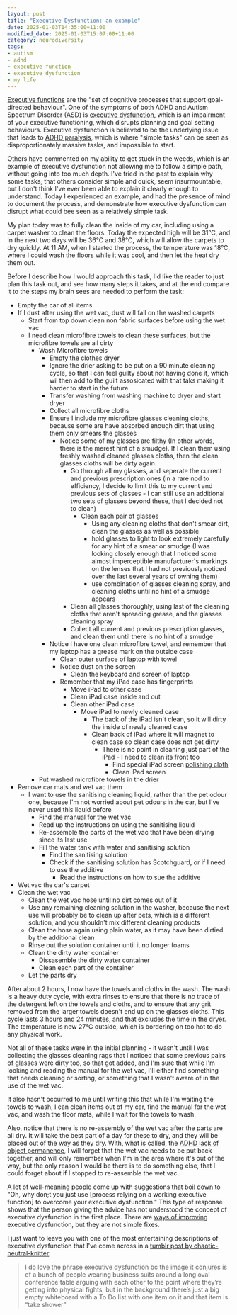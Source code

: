 ```yaml
---
layout: post
title: "Executive Dysfunction: an example"
date: 2025-01-03T14:35:00+11:00
modified_date: 2025-01-03T15:07:00+11:00
category: neurodiversity
tags: 
- autism
- adhd
- executive function
- executive dysfunction
- my life
---
```


[Executive functions][1] are the "set of cognitive processes that support goal-directed behaviour". One of the symptoms of both ADHD and Autism Spectrum Disorder (ASD) is [executive dysfunction][2], which is an impairment of your executive functioning, which disrupts planning and goal setting behaviours. Executive dysfunction is believed to be the underlying issue that leads to [ADHD paralysis][3], which is where "simple tasks" can be seen as disproportionately massive tasks, and impossible to start.

Others have commented on my ability to get stuck in the weeds, which is an example of executive dysfunction not allowing me to follow a simple path, without going into too much depth. I've tried in the past to explain why some tasks, that others consider simple and quick, seem insurmountable, but I don't think I've ever been able to explain it clearly enough to understand. Today I experienced an example, and had the presence of mind to document the process, and demonstrate how executive dysfunction can disrupt what could bee seen as a relatively simple task.

My plan today was to fully clean the inside of my car, including using a carpet washer to clean the floors. Today the expected high will be 31°C, and in the next two days will be 36°C and 38°C, which will allow the carpets to dry quickly. At 11 AM, when I started the process, the temperature was 18°C, where I could wash the floors while it was cool, and then let the heat dry them out.

Before I describe how I would approach this task, I'd like the reader to just plan this task out, and see how many steps it takes, and at the end compare it to the steps my brain sees are needed to perform the task:

- Empty the car of all items
- If I dust after using the wet vac, dust will fall on the washed carpets
  - Start from top down clean non fabric surfaces before using the wet vac
  - I need clean microfibre towels to clean these surfaces, but the microfibre towels are all dirty
    - Wash Microfibre towels
      - Empty the clothes dryer
      - Ignore the drier asking to be put on a 90 minute cleaning cycle, so that I can feel guilty about not having done it, which wil then add to the guilt assosicated with that taks making it harder to start in the future
      - Transfer washing from washing machine to dryer and start dryer
      - Collect all microfibre cloths
      - Ensure I include my microfibre glasses cleaning cloths, because some are have absorbed enough dirt that using them only smears the glasses
        - Notice some of my glasses are filthy (In other words, there is the merest hint of a smudge). If I clean them using freshly washed cleaned glasses cloths, then the clean glasses cloths will be dirty again.
          - Go through all my glasses, and seperate the current and previous prescription ones (in a rare nod to efficiency, I decide to limit this to my current and previous sets of glasses - I can still use an additional two sets of glasses beyond these, that I decided not to clean)
            - Clean each pair of glasses
              - Using any cleaning cloths that don't smear dirt, clean the glasses as well as possible
              - hold glasses to light to look extremely carefully for any hint of a smear or smudge (I was looking closely enough that I noticed some almost imperceptible manufacturer's markings on the lenses that I had not previously noticed over the last several years of owning them)
              - use combination of glasses cleaning spray, and cleaning cloths until no hint of a smudge appears
          - Clean all glasses thoroughly, using last of the cleaning cloths that aren't spreading grease, and the glasses cleaning spray
          - Collect all current and previous prescription glasses, and clean them until there is no hint of a smudge
      - Notice I have one clean microfibre towel, and remember that my laptop has a grease mark on the outside case
        - Clean outer surface of laptop with towel
        - Notice dust on the screen
          - Clean the keyboard and screen of laptop
        - Remember that my iPad case has fingerprints
          - Move iPad to other case
          - Clean iPad case inside and out
          - Clean other iPad case
            - Move iPad to newly cleaned case
              - The back of the iPad isn't clean, so it will dirty the inside of newly cleaned case
              - Clean back of iPad where it will magnet to clean case so clean case does not get dirty
                - There is no point in cleaning just part of the iPad - I need to clean its front too
                  - Find special iPad screen [polishing cloth][4]
                  - Clean iPad screen
    - Put washed microfibre towels in the drier
- Remove car mats and wet vac them
  - I want to use the sanitising cleaning liquid, rather than the pet odour one, because I'm not worried about pet odours in the car, but I've never used this liquid before
    - Find the manual for the wet vac
    - Read up the instructions on using the sanitising liquid
    - Re-assemble the parts of the wet vac that have been drying since its last use
    - Fill the water tank with water and sanitising solution
      - Find the sanitising solution
      - Check if the sanitising solution has Scotchguard, or if I need to use the additive
        - Read the instructions on how to sue the additive
- Wet vac the car's carpet
- Clean the wet vac
  - Clean the wet vac hose until no dirt comes out of it
  - Use any remaining cleaning solution in the washer, because the next use will probably be to clean up after pets, which is a different solution, and you shouldn't mix different cleaning products
  - Clean the hose again using plain water, as it may have been dirtied by the additional clean
  - Rinse out the solution container until it no longer foams
  - Clean the dirty water container
    - Dissasemble the dirty water container
    - Clean each part of the container
  - Let the parts dry

After about 2 hours, I now have the towels and cloths in the wash. The wash is a heavy duty cycle, with extra rinses to ensure that there is no trace of the detergent left on the towels and cloths, and to ensure that any grit removed from the larger towels doesn't end up on the glasses cloths. This cycle lasts 3 hours and 24 minutes, and that excludes the time in the dryer. The temperature is now 27°C outside, which is bordering on too hot to do any physical work.

Not all of these tasks were in the initial planning - it wasn't until I was collecting the glasses cleaning rags that I noticed that some previous pairs of glasses were dirty too, so that got added, and I'm sure that while I'm looking and reading the manual for the wet vac, I'll either find something that needs cleaning or sorting, or something that I wasn't aware of in the use of the wet vac.

It also hasn't occurred to me until writing this that while I'm waiting the towels to wash, I can clean items out of my car, find the manual for the wet vac, and wash the floor mats, while I wait for the towels to wash.

Also, notice that there is no re-assembly of the wet vac after the parts are all dry. It will take the best part of a day for these to dry, and they will be placed out of the way as they dry. With, what is called, the [ADHD lack of object permanence][5], I will forget that the wet vac needs to be put back together, and will only remember when I'm in the area where it's out of the way, but the only reason I would be there is to do something else, that I could forget about if I stopped to re-assemble the wet vac.

A lot of well-meaning people come up with suggestions that [boil down to][6] "Oh, why don;t you just use [process relying on a working executive function] to overcome your executive dysfunction." This type of response shows that the person giving the advice has not understood the concept of executive dysfunction in the first place. There are [ways of improving][2] executive dysfunction, but they are not simple fixes.

I just want to leave you with one of the most entertaining descriptions of executive dysfunction that I've come across in a [tumblr post by chaotic-neutral-knitter][7]:

> I do love the phrase executive dysfunction bc the image it conjures is of a bunch of people wearing business suits around a long oval conference table arguing with each other to the point where they’re getting into physical fights, but in the background there’s just a big empty whiteboard with a To Do list with one item on it and that item is “take shower”

[1]: https://en.wikipedia.org/wiki/Executive_functions "Executive functions"
[2]: https://resiliencymentalhealth.com/2023/09/28/what-exactly-is-executive-dysfunction/ "Executive dysfunction"
[3]: https://add.org/adhd-paralysis/ "ADHD paralysis"
[4]: https://support.apple.com/en-au/guide/ipad/ipad61926f3e/ipados "Apple polishing cloth"
[5]: https://www.medicalnewstoday.com/articles/object-permanence-adhd "ADHD object permanence"
[6]: https://mastodon.social/@adhdjesse/112751723177223329 "ADHD Jessie post on using executive functions to fix executive dysfunction"
[7]: https://www.tumblr.com/chaotic-neutral-knitter/722032672691585024/i-do-love-the-phrase-executive-dysfunction-bc-the "Executive Dysfunction boardroom"
